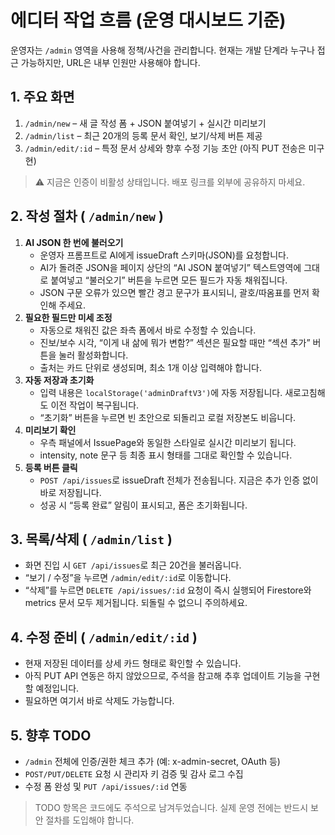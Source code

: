 # 에디터 작업 흐름 (운영 대시보드 기준)

운영자는 `/admin` 영역을 사용해 정책/사건을 관리합니다. 현재는 개발 단계라 누구나 접근 가능하지만, URL은 내부 인원만 사용해야 합니다.

## 1. 주요 화면

1. `/admin/new` – 새 글 작성 폼 + JSON 붙여넣기 + 실시간 미리보기
2. `/admin/list` – 최근 20개의 등록 문서 확인, 보기/삭제 버튼 제공
3. `/admin/edit/:id` – 특정 문서 상세와 향후 수정 기능 초안 (아직 PUT 전송은 미구현)

> ⚠️ 지금은 인증이 비활성 상태입니다. 배포 링크를 외부에 공유하지 마세요.

## 2. 작성 절차 ( `/admin/new` )

1. **AI JSON 한 번에 불러오기**
   - 운영자 프롬프트로 AI에게 issueDraft 스키마(JSON)를 요청합니다.
   - AI가 돌려준 JSON을 페이지 상단의 “AI JSON 붙여넣기” 텍스트영역에 그대로 붙여넣고 “불러오기” 버튼을 누르면 모든 필드가 자동 채워집니다.
   - JSON 구문 오류가 있으면 빨간 경고 문구가 표시되니, 괄호/따옴표를 먼저 확인해 주세요.
2. **필요한 필드만 미세 조정**
   - 자동으로 채워진 값은 좌측 폼에서 바로 수정할 수 있습니다.
   - 진보/보수 시각, “이게 내 삶에 뭐가 변함?” 섹션은 필요할 때만 “섹션 추가” 버튼을 눌러 활성화합니다.
   - 출처는 카드 단위로 생성되며, 최소 1개 이상 입력해야 합니다.
3. **자동 저장과 초기화**
   - 입력 내용은 `localStorage('adminDraftV3')`에 자동 저장됩니다. 새로고침해도 이전 작업이 복구됩니다.
   - “초기화” 버튼을 누르면 빈 초안으로 되돌리고 로컬 저장본도 비웁니다.
4. **미리보기 확인**
   - 우측 패널에서 IssuePage와 동일한 스타일로 실시간 미리보기 됩니다.
   - intensity, note 문구 등 최종 표시 형태를 그대로 확인할 수 있습니다.
5. **등록 버튼 클릭**
   - `POST /api/issues`로 issueDraft 전체가 전송됩니다. 지금은 추가 인증 없이 바로 저장됩니다.
   - 성공 시 “등록 완료” 알림이 표시되고, 폼은 초기화됩니다.

## 3. 목록/삭제 ( `/admin/list` )

- 화면 진입 시 `GET /api/issues`로 최근 20건을 불러옵니다.
- “보기 / 수정”을 누르면 `/admin/edit/:id`로 이동합니다.
- “삭제”를 누르면 `DELETE /api/issues/:id` 요청이 즉시 실행되어 Firestore와 metrics 문서 모두 제거됩니다. 되돌릴 수 없으니 주의하세요.

## 4. 수정 준비 ( `/admin/edit/:id` )

- 현재 저장된 데이터를 상세 카드 형태로 확인할 수 있습니다.
- 아직 PUT API 연동은 하지 않았으므로, 주석을 참고해 추후 업데이트 기능을 구현할 예정입니다.
- 필요하면 여기서 바로 삭제도 가능합니다.

## 5. 향후 TODO

- `/admin` 전체에 인증/권한 체크 추가 (예: x-admin-secret, OAuth 등)
- `POST/PUT/DELETE` 요청 시 관리자 키 검증 및 감사 로그 수집
- 수정 폼 완성 및 `PUT /api/issues/:id` 연동

> TODO 항목은 코드에도 주석으로 남겨두었습니다. 실제 운영 전에는 반드시 보안 절차를 도입해야 합니다.
